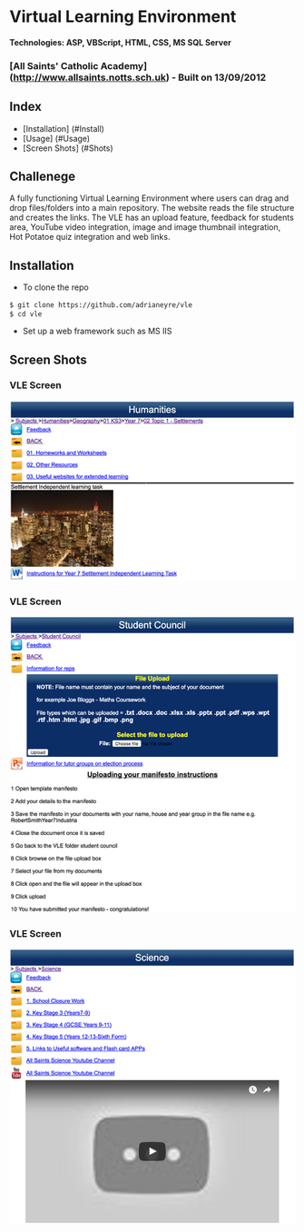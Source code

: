 # Virtual Learning Environment
#### Technologies: ASP, VBScript, HTML, CSS, MS SQL Server
### [All Saints' Catholic Academy] (http://www.allsaints.notts.sch.uk) - Built on 13/09/2012

## Index
* [Installation] (#Install)
* [Usage] (#Usage)
* [Screen Shots] (#Shots)

## Challenege
A fully functioning Virtual Learning Environment where users can drag and drop files/folders into a main repository. The website reads the file structure and creates the links. The VLE has an upload feature, feedback for students area, YouTube video integration, image and image thumbnail integration, Hot Potatoe quiz integration and web links.

## <a name="Install">Installation</a>
* To clone the repo
```shell
$ git clone https://github.com/adrianeyre/vle
$ cd vle
```

* Set up a web framework such as MS IIS

## <a name="Shots">Screen Shots</a>
### VLE Screen
[![Screenshot](https://raw.githubusercontent.com/adrianeyre/vle/master/images/screenshot1.png)](https://raw.githubusercontent.com/adrianeyre/inventory/master/vle/screenshot1.png "Screen Shot 1")

### VLE Screen
[![Screenshot](https://raw.githubusercontent.com/adrianeyre/vle/master/images/screenshot2.png)](https://raw.githubusercontent.com/adrianeyre/inventory/master/vle/screenshot2.png "Screen Shot 2")

### VLE Screen
[![Screenshot](https://raw.githubusercontent.com/adrianeyre/vle/master/images/screenshot3.png)](https://raw.githubusercontent.com/adrianeyre/inventory/master/vle/screenshot3.png "Screen Shot 3")
